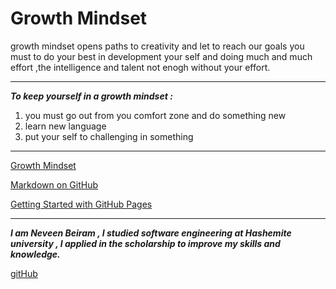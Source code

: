 # Growth Mindset

 growth mindset opens paths to creativity and let to reach our goals
you must to do your best in development your self and doing much and much effort ,the intelligence and talent not enogh without your effort.


*** 

***To keep yourself in a growth mindset :***

1. you must go out from you comfort zone and do something new 
2. learn new language
10. put your self to challenging in something 




****
 [Growth Mindset](Growth-Mindset.md)

[Markdown on GitHub](Markdown-on-GitHub.md)

[Getting Started with GitHub Pages](Getting-Started-with-GitHub-Pages.md)
****


***I am Neveen Beiram , I studied software engineering at Hashemite university , I applied in the scholarship to improve my skills and knowledge.***

[gitHub](https://github.com/NeveenBeiram)





